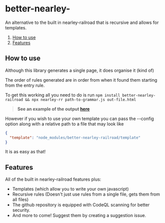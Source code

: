 # better-nearley-
An alternative to the built in nearley-railroad that is recursive and allows for templates.

1. [How to use](#how-to-use)
2. [Features](#features)

## How to use
Although this library generates a single page, it does organise it (kind of)

The order of rules generated are in order from when it found them starting from the entry rule.

To get this working all you need to do is run `npm install better-nearley-railroad && npx nearley-rr path-to-grammar.js out-file.html`

> **See an example of the output [here](https://floffah.github.io/better-nearley-railroad/)**

However if you wish to use your own template you can pass the --config option along with a relative path to a file that may look like

```json
{
  "template": "node_modules/better-nearley-railroad/template"
}
```

It is as easy as that!

## Features
All of the built in nearley-railroad features plus:
 - Templates (which allow you to write your own javascript)
 - Recursive rules (Doesn't just use rules from a single file, gets them from all files)
 - The github repository is equipped with CodeQL scanning for better security.
 - And more to come! Suggest them by creating a suggestion issue.
